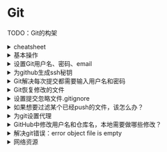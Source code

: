 # Git

TODO：Git的构架

<details>
<summary>cheatsheet</summary>

![git cheatsheet](doc/git_cheatsheet.png)

| 命令 | 说明 | 示例 |
| --- | --- | --- |
| `git init` | 当前文件夹下建立git仓库 |  |
| `git clone <address>` | 给定地址的git仓库克隆到本地 |  |
| `git status` | 
| `git add <file>` | 将修改提交到暂存区 |  |
| `git add *` | 
| `git rm file.txt` | 从git仓库删除文件并且将删除信息直接写入暂存区 |
| `git commit -m "msg"` | 提交到本地代码库 |
| `git commit -m "msg" -a` | 将工作区还未提交到暂存区的修改一并提交到本地代码库，但不会提交工作区新建的文件 |
| `git push my-remote my-branch` | 推送提交到远程仓库 |
| `git pull my-remote my-branch` | 
| `git diff` | 查看工作区的修改 | 
| `git diff --cached` | 查看暂存区的修改
| `git diff branch1` | 对比当前工作目录与branch1
| `git diff branch1 file1` | 对比当前工作目录中file1与branch1分支中的file1 |
| `git diff branch1 branch2` | 对比两个分支的差异 |
| `git remote` | 
| `git remote -v` |
| `git remote add my-remote <address>` |
| `git remote add myrepo /tmp/myrepo` | 为常用远程库起别名 |
| `git reset file.txt` | 
| `git branch` | 查看分支列表 |
| `git branch my-branch` | 创建my-branch分支 | 
| `git branch -d my-branch` | 删除不再需要的my-branch分支，只能删除已经被当前分支合并的分支 |
| `git branch -D my-branch` | 强制删除my-branch分支 |
| `git checkout my-branch` | 切换分支 |
| `git merge my-branch -m "this is comment"` | 合并分支my-branch到当前分支 |
| `git log` | 查看提交日志 |
| `git log -p master..` |
| `git log --stat` | 查看log时显示每个提交中那些文件修改了多少行内容 |
| `git log --pretty=oneline` | 按某种格式格式化日志输出，如oneline、short |
| `git log --graph --pretty=oneline` | 可视化你的提交图 |
| `git log --pretty=format:'%h : %s' [--topo-order] [--reverse] --graph` |  |
| `git tag` | 显示所有tags |
| `git tag -a v1.0 -m 'msg'` | 
| `git show v1.0` |
| `git tag --delete v1.0` |
| `git push --delete my-remote v1.0` |
| `git push my-remote my-branch v1.0` |
| `git fetch --tags` |
| `git stash` | 将所有未commit的修改(包括暂存和未暂存的)都保存起来 |
| `git stash -u` | 
| `git stash save "msg"` |
| `git stash list` |
| `git stash pop` |
| `git stash stash@{2}` |
| `git stash show` | 
| `git stash apply` |
| `git stash branch my-branch stash@{1}` |
| `git stash drop stash@{1}` |
| `git stash clear` |

</details>


<details>
<summary>基本操作</summary>

### 生成SSH秘钥

```
ssh-keygen -t rsa -C "754657908@qq.com"
cat ~/.ssh/id_rsa.pub 配置到 Github
ssh git@github.com
```
### 基本操作

```
git init  //初始化Git仓库
git clone //克隆远程库到本地
git status  //查看当前git仓库状态

```
### 工作区修改提交到缓存区

```
git add file1 file2
  -all 添加所有修改
git rm file  //从Git仓库删除文件并且将删除信息直接写入缓存区
```

### 缓存区修改提交到本地库

```
git commit -m "xxx"   //提交到本地代码库 -m 注释(必需)
  -a 将工作区未提交的修改一并提交到本地代码库，但-a不会提交工作区新建的文件
```
### 查看修改

```
git diff 查看工作区的修改
git diff --cached 查看缓存区的修改
git diff branch1  查看当前工作目录与另一个分支的区别
git diff branch1 file1  比较当前工作目录file1与branch1分支中的file1
git diff branch1 branch2  查看两个分支的差异
```

### 更新代码

```
git pull origin master  //远程库同步到本地库
```

### 上传代码 

```
git push -u origin master  //本地库同步到远程库
```

### 添加远程库并下载代码

```
git remote add origin git@github.com:lhgaaa/xxxx
git pull origin master
```
### 常用远程库起别名
```
git remote add myrepo /tmp/myrepo
```

### 分支

```
git branch xxx  //创建名为xxx的分支
git branch  //查看当前所处分支
git checkout xxx  //切换到xxx分支
git merge -m "there is comment" xxx  //将xxx分支的修改合并到当前分支 
git branch -d xxx  //删除不再需要的分支xxx，只能删除已经被当前分支合并的分支
git branch -D xxx  //强制删除xxx分支
git reset --hard HEAD^  //回复到合并前当前分支的内容
```

### 分布式开发

### 日志

```
git log  //查看提交记录日志
git log -p master..
git log --stat  //查看log时显示每个提交中那些文件修改了多少行内容
git log --pretty=oneline  //按某种格式格式化日志输出，如oneline、short
git log --graph --pretty=oneline  //可视化你的提交图
git help log  //git log帮助
git log --pretty=format:'%h : %s' [--topo-order] [--reverse] --graph
```

</details>

<details>
<summary>设置Git用户名、密码、email</summary>

- 全局配置

  ```
  git config --global user.name "xxx"
  git config --global user.email "xxx@xxx.com"
  ```

  查看全局配置文件`~/.gitconfig`

  ```
  cat ~/.gitconfig
  配置方法：git config --global <配置名称> <配置的值>
  ```

- 项目配置

  ```
  git config user.name "xxx"
  git config user.email "xxx@xxx.com"
  ```
  查看项目配置文件`<Git_Project>/.git/config`

</details>

<details>
<summary>为github生成ssh秘钥</summary>

```
ssh-keygen -t rsa -C "754657908@qq.com"
cat ~/.ssh/id_rsa.pub 配置到 Github
ssh git@github.com
```

</details>

<details>
<summary>Git解决每次提交都需要输入用户名和密码</summary>

```
git config --global credential.helper store
```

</details>

<details>
<summary>Git恢复修改的文件</summary>

分三种情况处理：

- 只是修改了文件，没有任何git操作

  ```
  git checkout -- aaa.txt  # aaa.txt 为修改的文件
  ```

- 修改了文件，并提交到暂存区(即已经 git add 但没有 git commit )

  ```
  git log --oneline  # 可以省略
  git reset HEAD     # 回退到当前版本
  git checkout --- aaa.txt  # aaa.txt 为修改的文件
  ```

- 修改了文件，并提交到了仓库区(即不但 git add 而且 git commit )

  ```
  git log --oneline  # 可以省略
  git reset HEAD^    # 回退当上一个版本
  git checkout -- aaa.txt  # aaa.txt 为修改的文件
  ```

## 参考：

- [恢复修改的文件](https://www.cnblogs.com/liuq/p/9203087.html)

</details>

<details>
<summary>设置提交忽略文件.gitignore</summary>

配置语法：

- 以斜杠“/”开头表示目录；
- 以星号“*”通配多个字符；
- 以问号“?”通配单个字符
- 以方括号“[]”包含单个字符的匹配列表；
- 以叹号“!”表示不忽略(跟踪)匹配到的文件或目录；

示例如下：
```
# 以'#'开始的行，被视为注释.

# 忽略掉所有文件名是foo.txt的文件.
foo.txt

# 忽略某个具体文件
/mtk/foo.txt

# 忽略整个文件夹
/mtk/

# 忽略所有生成的 html文件,
*.html

# foo.html是手工维护的，所以例外.
!foo.html

# 忽略所有.o和 .a文件.
*.[oa]

```


## Note

如果你不慎在创建.gitignore文件之前就push了项目，那么即使你在.gitignore文件中写入新的过滤规则，这些规则也不会起作用，Git仍然会对所有文件进行版本管理。

简单来说，出现这种问题的原因就是Git已经开始管理这些文件了，所以你无法再通过过滤规则过滤它们。因此一定要养成在项目开始就创建.gitignore文件的习惯，否则一旦push，处理起来会非常麻烦。


</details>

<details>
<summary>如果想要过滤某个已经push的文件，该怎么办？</summary>

- 1.执行下面命令
  ```
  git rm --cached <path>
  如果是文件夹，执行：
  git rm -r --cached <path>
  如果设置后无法生效，可以清理尝试清理全部缓存：
  git rm -r --cached .

  git add .
  git commit -m "update .gitignore"
  ```
- 2.更新".gitignore"文件，添加需要忽略的文件
- 3.commit

# 参考

- [参考教程](https://www.jianshu.com/p/e5b13480479b)

</details>

<details>
<summary>为git设置代理</summary>

git clone有两种形式：

- HTTP形式：
  ```
  git clone https://github.com/owner/git.git
  ```

- SSH形式：
  ```
  git clone git@github.com:owner/git.git
  ```

两种方式要分别设置代理：

- HTTP形式：

  走HTTP代理：
  ```
  git config --global http.proxy "http://127.0.0.1:8080"
  git config --global https.proxy "http://127.0.0.1:8080"
  ```

  走sock5代理：
  ```
  git config --global http.proxy "socks5://127.0.0.1:1080"
  git config --global https.proxy "socks5://127.0.0.1:1080"
  ```

  取消设置：
  ```
  git config --global --unset http.proxy
  git config --global --unset https.proxy
  ```
- SSH形式：

  修改`~/.ssh/config`文件(不存在则新建)：
  ```
  # 必须是 github.com
  Host github.com
    HostName github.com
    User git
    # 走 HTTP 代理
    # ProxyCommand socat - PROXY:127.0.0.1:%h:%p,proxyport=8080
    # 走 socks5 代理（如 Shadowsocks）
    # ProxyCommand nc -v -x 127.0.0.1:1080 %h %p
  ```

</details>

<details>
<summary>GitHub中修改用户名和仓库名，本地需要做哪些修改？</summary>

## 修改用户名

- 修改`~/.gitconfig`中的name
- 修改每个本地仓库下`.git/config`中url的用户名

## 修改仓库名

- 修改本地仓库文件名
- 修改本地仓库下`.git/config`中url为改名后的正确仓库名

</details>

<details>
<summary>解决git错误：error object file is empty</summary>

[解决git错误: error object file is empty , The remote end hung up unexpectedly](https://blog.csdn.net/10km/article/details/83240177)

</details>

<details>
<summary>网络资源</summary>

- [Pro Git](https://www.progit.cn/)
- [git奇技淫巧](https://github.com/521xueweihan/git-tips)
- [优雅的提交你的Git Commit Message](https://juejin.im/post/5afc5242f265da0b7f44bee4)

</details>